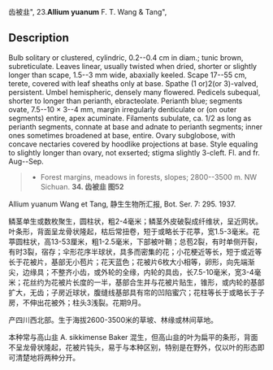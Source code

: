 齿被韭",
23.**Allium yuanum** F. T. Wang & Tang",

## Description
Bulb solitary or clustered, cylindric, 0.2--0.4 cm in diam.; tunic brown, subreticulate. Leaves linear, usually twisted when dried, shorter or slightly longer than scape, 1.5--3 mm wide, abaxially keeled. Scape 17--55 cm, terete, covered with leaf sheaths only at base. Spathe (1 or)2(or 3)-valved, persistent. Umbel hemispheric, densely many flowered. Pedicels subequal, shorter to longer than perianth, ebracteolate. Perianth blue; segments ovate, 7.5--10 × 3--4 mm, margin irregularly denticulate or (on outer segments) entire, apex acuminate. Filaments subulate, ca. 1/2 as long as perianth segments, connate at base and adnate to perianth segments; inner ones sometimes broadened at base, entire. Ovary subglobose, with concave nectaries covered by hoodlike projections at base. Style equaling to slightly longer than ovary, not exserted; stigma slightly 3-cleft. Fl. and fr. Aug--Sep.

> * Forest margins, meadows in forests, slopes; 2800--3500 m. NW Sichuan.
**34. 齿被韭 图52**

Allium yuanum Wang et Tang, 静生生物所汇报, Bot. Ser. 7: 295. 1937.

鳞茎单生或数枚聚生，圆柱状，粗2-4毫米；鳞茎外皮破裂成纤维状，呈近网状。叶条形，背面呈龙骨状隆起，枯后常扭卷，短于或略长于花葶，宽1.5-3毫米。花葶圆柱状，高13-53厘米，粗1-2.5毫米，下部被叶鞘；总苞2裂，有时单侧开裂，有时3裂，宿存；伞形花序半球状，具多而密集的花；小花梗近等长，短于或近等长于花被片，基部无小苞片；花天蓝色；花被片6枚大小相等，卵形，向先端渐尖，边缘具；不整齐小齿，或外轮的全缘，内轮的具齿，长7.5-10毫米，宽3-4毫米；花丝约为花被片长度的一半，基部合生并与花被片贴生，锥形，或内轮的基部扩大，无齿；子房近球状，腹缝线基部具有帘的凹陷蜜穴；花柱等长于或略长于子房，不伸出花被外；柱头3浅裂。花期9月。

产四川西北部。生于海拔2600-3500米的草坡、林缘或林间草地。

本种常与高山韭 A. sikkimense Baker 混生，但高山韭的叶为扁平的条形，背面不呈龙骨状隆起，花被片钝头，易于与本种区别，特别是在野外，仅以叶的形态即可清楚地将两种分开。

